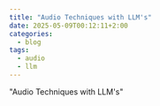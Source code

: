 ```yaml
---
title: "Audio Techniques with LLM's"
date: 2025-05-09T00:12:11+2:00
categories:
  - blog
tags:
  - audio
  - llm
---
```


"Audio Techniques with LLM's"

